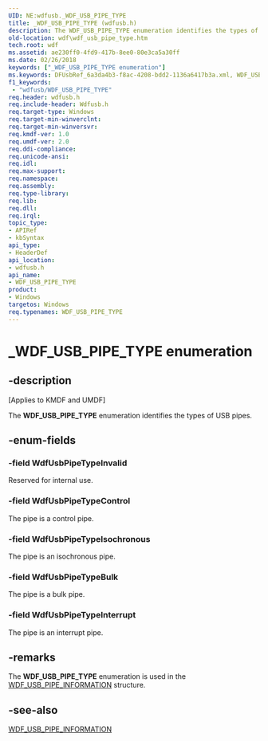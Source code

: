 ```yaml
---
UID: NE:wdfusb._WDF_USB_PIPE_TYPE
title: _WDF_USB_PIPE_TYPE (wdfusb.h)
description: The WDF_USB_PIPE_TYPE enumeration identifies the types of USB pipes.
old-location: wdf\wdf_usb_pipe_type.htm
tech.root: wdf
ms.assetid: ae230ff0-4fd9-417b-8ee0-80e3ca5a30ff
ms.date: 02/26/2018
keywords: ["_WDF_USB_PIPE_TYPE enumeration"]
ms.keywords: DFUsbRef_6a3da4b3-f8ac-4208-bdd2-1136a6417b3a.xml, WDF_USB_PIPE_TYPE, WDF_USB_PIPE_TYPE enumeration, WdfUsbPipeTypeBulk, WdfUsbPipeTypeControl, WdfUsbPipeTypeInterrupt, WdfUsbPipeTypeInvalid, WdfUsbPipeTypeIsochronous, _WDF_USB_PIPE_TYPE, kmdf.wdf_usb_pipe_type, wdf.wdf_usb_pipe_type, wdfusb/WDF_USB_PIPE_TYPE, wdfusb/WdfUsbPipeTypeBulk, wdfusb/WdfUsbPipeTypeControl, wdfusb/WdfUsbPipeTypeInterrupt, wdfusb/WdfUsbPipeTypeInvalid, wdfusb/WdfUsbPipeTypeIsochronous
f1_keywords:
 - "wdfusb/WDF_USB_PIPE_TYPE"
req.header: wdfusb.h
req.include-header: Wdfusb.h
req.target-type: Windows
req.target-min-winverclnt: 
req.target-min-winversvr: 
req.kmdf-ver: 1.0
req.umdf-ver: 2.0
req.ddi-compliance: 
req.unicode-ansi: 
req.idl: 
req.max-support: 
req.namespace: 
req.assembly: 
req.type-library: 
req.lib: 
req.dll: 
req.irql: 
topic_type:
- APIRef
- kbSyntax
api_type:
- HeaderDef
api_location:
- wdfusb.h
api_name:
- WDF_USB_PIPE_TYPE
product:
- Windows
targetos: Windows
req.typenames: WDF_USB_PIPE_TYPE
---
```


# _WDF_USB_PIPE_TYPE enumeration


## -description


<p class="CCE_Message">[Applies to KMDF and UMDF]</p>

The <b>WDF_USB_PIPE_TYPE</b> enumeration identifies the types of USB pipes.


## -enum-fields




### -field WdfUsbPipeTypeInvalid

Reserved for internal use.


### -field WdfUsbPipeTypeControl

The pipe is a control pipe.


### -field WdfUsbPipeTypeIsochronous

The pipe is an isochronous pipe. 


### -field WdfUsbPipeTypeBulk

The pipe is a bulk pipe.


### -field WdfUsbPipeTypeInterrupt

The pipe is an interrupt pipe.


## -remarks



The <b>WDF_USB_PIPE_TYPE</b> enumeration is used in the <a href="https://docs.microsoft.com/windows-hardware/drivers/ddi/wdfusb/ns-wdfusb-_wdf_usb_pipe_information">WDF_USB_PIPE_INFORMATION</a> structure.




## -see-also




<a href="https://docs.microsoft.com/windows-hardware/drivers/ddi/wdfusb/ns-wdfusb-_wdf_usb_pipe_information">WDF_USB_PIPE_INFORMATION</a>
 

 

